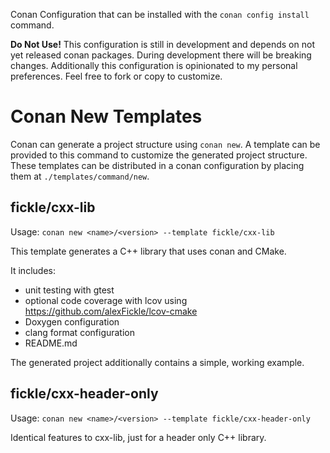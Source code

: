 Conan Configuration that can be installed with the
`conan config install` command.

**Do Not Use!**  This configuration is still in development and 
depends on not yet released conan packages.  During development
there will be breaking changes.  Additionally this configuration
is opinionated to my personal preferences.  Feel free to fork
or copy to customize.

# Conan New Templates

Conan can generate a project structure using `conan new`.
A template can be provided to this command to customize the
generated project structure.
These templates can be distributed in a conan configuration
by placing them at `./templates/command/new`.

## fickle/cxx-lib
Usage: `conan new <name>/<version> --template fickle/cxx-lib`

This template generates a C++ library that uses conan and CMake.

It includes:
* unit testing with gtest
* optional code coverage with lcov using https://github.com/alexFickle/lcov-cmake
* Doxygen configuration
* clang format configuration
* README.md

The generated project additionally contains a simple, working example.

## fickle/cxx-header-only
Usage: `conan new <name>/<version> --template fickle/cxx-header-only`

Identical features to cxx-lib, just for a header only C++ library.
